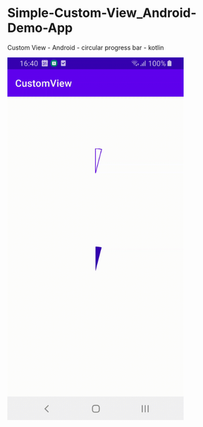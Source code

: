 # Simple-Custom-View_Android-Demo-App
Custom View - Android - circular progress bar - kotlin

<img alt="Custom View Android Demo App" src="/img/customview.gif" width="400">

